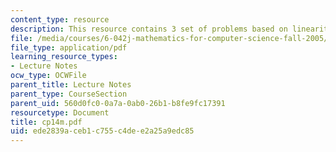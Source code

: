 ```yaml
---
content_type: resource
description: This resource contains 3 set of problems based on linearity of expectation.
file: /media/courses/6-042j-mathematics-for-computer-science-fall-2005/ede2839aceb1c755c4dee2a25a9edc85_cp14m.pdf
file_type: application/pdf
learning_resource_types:
- Lecture Notes
ocw_type: OCWFile
parent_title: Lecture Notes
parent_type: CourseSection
parent_uid: 560d0fc0-0a7a-0ab0-26b1-b8fe9fc17391
resourcetype: Document
title: cp14m.pdf
uid: ede2839a-ceb1-c755-c4de-e2a25a9edc85
---
```

